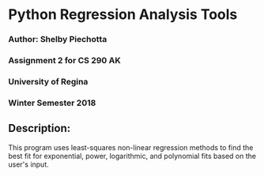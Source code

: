 # Python Regression Analysis Tools
### Author: Shelby Piechotta
### Assignment 2 for CS 290 AK
### University of Regina
### Winter Semester 2018

## Description:
This program uses least-squares non-linear regression methods to find the best fit for exponential, power, logarithmic, and polynomial fits based on the user's input.
